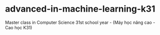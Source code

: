 # advanced-in-machine-learning-k31
Master class in Computer Science 31st school year - (Máy học nâng cao - Cao học K31)
